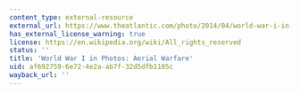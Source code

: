```yaml
---
content_type: external-resource
external_url: https://www.theatlantic.com/photo/2014/04/world-war-i-in-photos-aerial-warfare/507326/
has_external_license_warning: true
license: https://en.wikipedia.org/wiki/All_rights_reserved
status: ''
title: 'World War I in Photos: Aerial Warfare'
uid: af692759-6e72-4e2a-ab7f-32d5dfb1105c
wayback_url: ''
---
```

